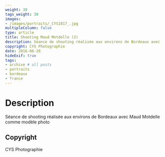 ```yaml
---
weight: 30
tags_weight: 30
images:
- /images/portraits/_CYS1817_.jpg
multipleColumn: false
type: article
title: Shooting Maud Motdelle (2)
description: Séance de shooting réalisée aux environs de Bordeaux avec Maud Motdelle comme modèle photo
copyright: CYS Photographie
date: 2016-06-26
hideExif: true
tags:
- archive # all posts
- portraits
- bordeaux
- france
---
```


# Description

Séance de shooting réalisée aux environs de Bordeaux avec Maud Motdelle comme modèle photo

## Copyright

CYS Photographie
